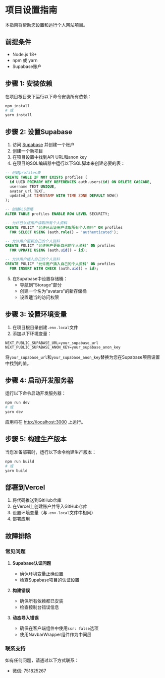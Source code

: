 # 项目设置指南

本指南将帮助您设置和运行个人网站项目。

## 前提条件

- Node.js 18+
- npm 或 yarn
- Supabase账户

## 步骤 1: 安装依赖

在项目根目录下运行以下命令安装所有依赖：

```bash
npm install
# 或
yarn install
```

## 步骤 2: 设置Supabase

1. 访问 [Supabase](https://supabase.com/) 并创建一个账户
2. 创建一个新项目
3. 在项目设置中找到API URL和anon key
4. 在项目的SQL编辑器中运行以下SQL脚本来创建必要的表：

```sql
-- 创建profiles表
CREATE TABLE IF NOT EXISTS profiles (
  id UUID PRIMARY KEY REFERENCES auth.users(id) ON DELETE CASCADE,
  username TEXT UNIQUE,
  avatar_url TEXT,
  updated_at TIMESTAMP WITH TIME ZONE DEFAULT NOW()
);

-- 创建RLS策略
ALTER TABLE profiles ENABLE ROW LEVEL SECURITY;

-- 允许已认证用户读取所有个人资料
CREATE POLICY "允许已认证用户读取所有个人资料" ON profiles
  FOR SELECT USING (auth.role() = 'authenticated');

-- 允许用户更新自己的个人资料
CREATE POLICY "允许用户更新自己的个人资料" ON profiles
  FOR UPDATE USING (auth.uid() = id);

-- 允许用户插入自己的个人资料
CREATE POLICY "允许用户插入自己的个人资料" ON profiles
  FOR INSERT WITH CHECK (auth.uid() = id);
```

5. 在Supabase中设置存储桶：
   - 导航到"Storage"部分
   - 创建一个名为"avatars"的新存储桶
   - 设置适当的访问权限

## 步骤 3: 设置环境变量

1. 在项目根目录创建`.env.local`文件
2. 添加以下环境变量：

```
NEXT_PUBLIC_SUPABASE_URL=your_supabase_url
NEXT_PUBLIC_SUPABASE_ANON_KEY=your_supabase_anon_key
```

将`your_supabase_url`和`your_supabase_anon_key`替换为您在Supabase项目设置中找到的值。

## 步骤 4: 启动开发服务器

运行以下命令启动开发服务器：

```bash
npm run dev
# 或
yarn dev
```

应用将在 [http://localhost:3000](http://localhost:3000) 上运行。

## 步骤 5: 构建生产版本

当您准备部署时，运行以下命令构建生产版本：

```bash
npm run build
# 或
yarn build
```

## 部署到Vercel

1. 将代码推送到GitHub仓库
2. 在Vercel上创建账户并导入GitHub仓库
3. 设置环境变量（与`.env.local`文件中相同）
4. 部署应用

## 故障排除

### 常见问题

1. **Supabase认证问题**
   - 确保环境变量正确设置
   - 检查Supabase项目的认证设置

2. **构建错误**
   - 确保所有依赖都已安装
   - 检查控制台错误信息

3. **动态导入错误**
   - 确保在客户端组件中使用`ssr: false`选项
   - 使用NavbarWrapper组件作为中间层

### 联系支持

如有任何问题，请通过以下方式联系：

- 微信: 751825267